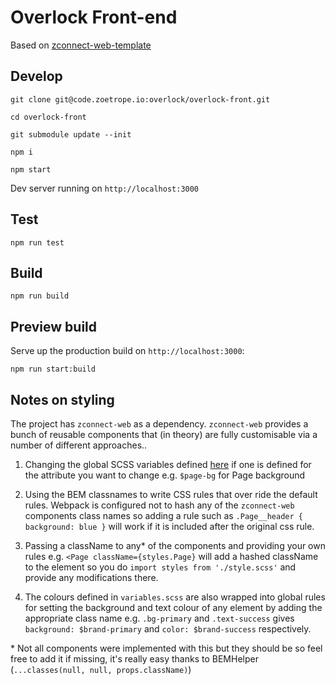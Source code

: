 # Overlock Front-end

Based on [zconnect-web-template](https://code.zoetrope.io/zconnect/zconnect-web-template)

## Develop

`git clone git@code.zoetrope.io:overlock/overlock-front.git`

`cd overlock-front`

`git submodule update --init`

`npm i`

`npm start`

Dev server running on `http://localhost:3000`

## Test

`npm run test`

## Build

`npm run build`

## Preview build

Serve up the production build on `http://localhost:3000`:

`npm run start:build`

## Notes on styling

The project has `zconnect-web` as a dependency. `zconnect-web` provides a bunch of reusable components that (in theory) are fully customisable via a number of different approaches..

1. Changing the global SCSS variables defined [here](./src/style/theme/variables.scss) if one is defined for the attribute you want to change e.g. `$page-bg` for Page background

2. Using the BEM classnames to write CSS rules that over ride the default rules. Webpack is configured not to hash any of the `zconnect-web` components class names so adding a rule such as `.Page__header { background: blue }` will work if it is included after the original css rule.

3. Passing a className to any* of the components and providing your own rules e.g. `<Page className={styles.Page}` will add a hashed className to the element so you do `import styles from './style.scss'` and provide any modifications there.

4. The colours defined in `variables.scss` are also wrapped into global rules for setting the background and text colour of any element by adding the appropriate class name e.g. `.bg-primary` and `.text-success` gives `background: $brand-primary` and `color: $brand-success` respectively.

\* Not all components were implemented with this but they should be so feel free to add it if missing, it's really easy thanks to BEMHelper (`...classes(null, null, props.className)`)
